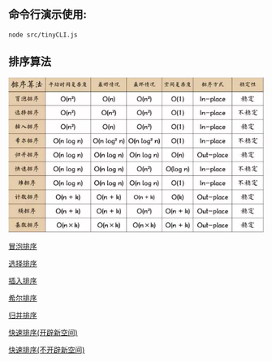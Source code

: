 ## 命令行演示使用:
```
node src/tinyCLI.js
```
## 排序算法
![bigO](https://raw.githubusercontent.com/KyleLan329/algorithmNote/master/bigO.png "bigO")


[冒泡排序](https://github.com/KyleLan329/algorithmNote/blob/master/sort/Bubble_Sort.js)

[选择排序](https://github.com/KyleLan329/algorithmNote/blob/master/sort/Selection_Sort.js)

[插入排序](https://github.com/KyleLan329/algorithmNote/blob/master/sort/Insertion_Sort.js)

[希尔排序](https://github.com/KyleLan329/algorithmNote/blob/master/sort/Shell_Sort.js)

[归并排序](https://github.com/KyleLan329/algorithmNote/blob/master/sort/Merge_Sort.js)

[快速排序(开辟新空间)](https://github.com/KyleLan329/algorithmNote/blob/master/sort/Quick_Sort.js)

[快速排序(不开辟新空间)](https://github.com/KyleLan329/algorithmNote/blob/master/sort/Quick_Sort2.js)